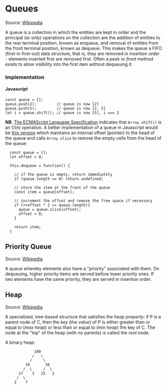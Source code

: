 # Queues
Source: [Wikipedia](https://en.wikipedia.org/wiki/Queue_(abstract_data_type))

A queue is a collection in which the entities are kept in order and the principal (or only) operations on the collection are the addition of entities to the rear terminal position, known as enqueue, and removal of entities from the front terminal position, known as dequeue.
This makes the queue a FIFO (first-in first-out) data structure, that is, they are removed in insertion order - elements inserted first are removed first.
Often a _peek_ or _front_ method exists to allow visibility into the first item without dequeuing it.

### Implementation
#### Javascript
```
const queue = [];
queue.push(2);         // queue is now [2]
queue.push(5);         // queue is now [2, 5]
let i = queue.shift(); // queue is now [5], i === 2
```

**NB**:  [The ECMAScript Language Specification](https://www.ecma-international.org/ecma-262/5.1/#sec-15.4.4.9) indicates that `Array.shift()` is an O(n) operation.  A better implementation of a queue in Javascript would be
[this version](http://code.stephenmorley.org/javascript/queues) which maintains an internal offset (pointer) to the head of the queue and calls `Array.slice` to remove the empty cells from the head of the queue:

```
  const queue = [];
  let offset = 0;

  this.dequeue = function() {

    // if the queue is empty, return immediately
    if (queue.length == 0) return undefined;

    // store the item at the front of the queue
    const item = queue[offset];

    // increment the offset and remove the free space if necessary
    if (++offset * 2 >= queue.length){
      queue = queue.slice(offset);
      offset = 0;
    }

    return item;
  }

```

## Priority Queue
Source: [Wikipedia](https://en.wikipedia.org/wiki/Priority_queue)

A queue whereby elements also have a "priority" associated with them.  On dequeuing, higher priority items are served before lower priority ones.  If two elements have the same priority, they are served in insertion order.

## Heap
Source: [Wikipedia](https://en.wikipedia.org/wiki/Heap_(data_structure))

A specialized, tree-based structure that satisfies the _heap property_: if P is a parent node of C, then the _key_ (the _value_) of P is either greater than or equal to (_max heap_) or less than or equal to (_min heap_) the key of C.  The node at the "top" of the heap (with no parents) is called the _root_ node.

A binary heap:
```
             100
            /   \
           /     \
         19       36
        /  \     /  \
      17    3   25   1
     /  \
    2    7
```